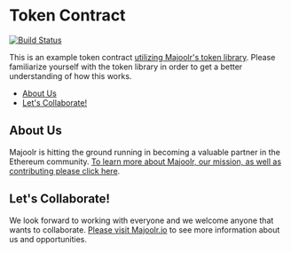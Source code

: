 Token Contract
=========================

[![Build Status](https://travis-ci.org/Majoolr/ethereum-contracts.svg?branch=master)](https://travis-ci.org/Majoolr/ethereum-contracts)

This is an example token contract [utilizing Majoolr's token library](https://github.com/Majoolr/ethereum-libraries "Github link"). Please familiarize yourself with the token library in order to get a better understanding of how this works.

<!-- START doctoc generated TOC please keep comment here to allow auto update -->
<!-- DON'T EDIT THIS SECTION, INSTEAD RE-RUN doctoc TO UPDATE -->


- [About Us](#about-us)
- [Let's Collaborate!](#lets-collaborate)

<!-- END doctoc generated TOC please keep comment here to allow auto update -->

## About Us

Majoolr is hitting the ground running in becoming a valuable partner in the Ethereum community. [To learn more about Majoolr, our mission, as well as contributing please click here](https://majoolr.io "Majoolr website").

## Let's Collaborate!

We look forward to working with everyone and we welcome anyone that wants to collaborate. [Please visit Majoolr.io](https://majoolr.io "Majoolr website") to see more information about us and opportunities.
